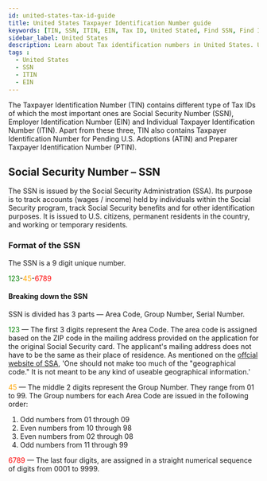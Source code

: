 ```yaml
---
id: united-states-tax-id-guide
title: United States Taxpayer Identification Number guide
keywords: [TIN, SSN, ITIN, EIN, Tax ID, United Stated, Find SSN, Find ITIN, Find EIN]
sidebar_label: United States
description: Learn about Tax identification numbers in United States. Use Lookuptax for hassle-free tax id validation in Vietnam and other 100+ countries
tags : 
  - United States
  - SSN
  - ITIN
  - EIN
---
```

The Taxpayer Identification Number (TIN) contains different type of Tax IDs of which the most important ones are Social Security Number (SSN), Employer Identification Number (EIN) and Individual Taxpayer Identification Number (ITIN). Apart from these three, TIN also contains Taxpayer Identification Number for Pending U.S. Adoptions (ATIN) and Preparer Taxpayer Identification Number (PTIN).

## Social Security Number  – SSN
The SSN is issued by the Social Security Administration (SSA). Its purpose is to track accounts (wages / income) held by individuals within the Social Security program, track Social Security benefits and for other identification purposes. It is issued to U.S. citizens, permanent residents in the country, and working or temporary residents.

### Format of the SSN
The SSN is a 9 digit unique number. 

<font color="green">123</font>-<font color="orange">45</font>-<font color="red">6789</font> 

#### Breaking down the SSN

SSN is divided has 3 parts — Area Code, Group Number, Serial Number.

<font color="green">123</font> — The first 3 digits represent the Area Code. The area code is assigned based on the ZIP code in the mailing address provided on the application for the original Social Security card. The applicant's mailing address does not have to be the same as their place of residence. As mentioned on the <a href="https://www.ssa.gov/history/ssn/geocard.html" target="_blank">offcial website of SSA</a>, 'One should not make too much of the "geographical code." It is not meant to be any kind of useable geographical information.'

<n></n>

<font color="orange">45</font> — The middle 2 digits represent the Group Number. They range from 01 to 99. The Group numbers for each Area Code are issued in the following order:

1. Odd numbers from 01 through 09
2. Even numbers from 10 through 98
3. Even numbers from 02 through 08
4. Odd numbers from 11 through 99


<font color="red">6789</font> — The last four digits, are assigned in a straight numerical sequence of digits from 0001 to 9999.



